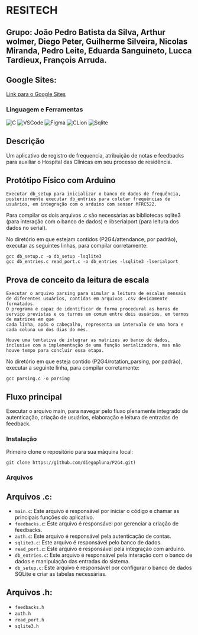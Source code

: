 # RESITECH

## Grupo: João Pedro Batista da Silva, Arthur wolmer, Diego Peter, Guilherme Silveira, Nicolas Miranda, Pedro Leite, Eduarda Sanguineto, Lucca Tardieux, François Arruda.

## Google Sites:
[Link para o Google Sites](https://sites.google.com/cesar.school/resitech/cliente)


### Linguagem e Ferramentas
![C](https://img.shields.io/badge/C-000000?style=for-the-badge&logo=code&logoColor=white)
![VSCode](https://img.shields.io/badge/VSCode-007ACC?style=for-the-badge&logo=visual-studio-code&logoColor=white)
![Figma](https://img.shields.io/badge/Figma-F24E1E?style=for-the-badge&logo=figma&logoColor=white)
![CLion](https://img.shields.io/badge/CLion-000000?style=for-the-badge&logo=clion&logoColor=white)
![Sqlite](https://img.shields.io/badge/SQLite-07405E?style=for-the-badge&logo=sqlite&logoColor=white)   

## Descrição
Um aplicativo de registro de frequencia, atribuição de notas e feedbacks para auxiliar o Hospital das Clínicas em seu processo de residência.


## Protótipo Físico com Arduino


```
Executar db_setup para inicializar o banco de dados de frequência, 
posteriormente executar db_entries para coletar frequências de usuários, em integração com o arduino com sensor MFRC522.
```

Para compilar os dois arquivos .c são necessárias as bibliotecas sqlite3 (para interação com o banco de dados) e libserialport (para leitura dos dados no serial).

No diretório em que estejam contidos (P2G4/attendance, por padrão), executar as seguintes linhas, para compilar corretamente:

```
gcc db_setup.c -o db_setup -lsqlite3
gcc db_entries.c read_port.c -o db_entries -lsqlite3 -lserialport
```

## Prova de conceito da leitura de escala

```
Executar o arquivo parsing para simular a leitura de escalas mensais de diferentes usuários, contidas em arquivos .csv devidamente formatados.
O programa é capaz de identificar de forma procedural as horas de serviço previstas e os turnos em comum entre dois usuários, em termos de matrizes em que
cada linha, após o cabeçalho, representa um intervalo de uma hora e cada coluna um dos dias do mês.

Houve uma tentativa de integrar as matrizes ao banco de dados, inclusive com a implementação de uma função serializadora, mas não houve tempo para concluir essa etapa.
```

No diretório em que esteja contido (P2G4/rotation_parsing, por padrão), executar a seguinte linha, para compilar corretamente:

```
gcc parsing.c -o parsing
```

## Fluxo principal

Executar o arquivo main, para navegar pelo fluxo plenamente integrado de autenticação, criação de usuários, elaboração e leitura de entradas de feedback.

### Instalação

Primeiro clone o repositório para sua máquina local:

```
git clone https://github.com/diegopluna/P2G4.git)
```

### Arquivos

## Arquivos .c:

- `main.c`: Este arquivo é responsável por iniciar o código e chamar as principais funções do aplicativo.
- `feedbacks.c`: Este arquivo é responsável por gerenciar a criação de feedbacks.
- `auth.c`: Este arquivo é responsável pela autenticação de contas.
- `sqlite3.c`: Este arquivo é responsável pelo banco de dados.
- `read_port.c`: Este arquivo é responsável pela integração com arduino.
- `db_entries.c`: Este arquivo é responsável pela interação com o banco de dados e manipulação das entradas do sistema. 
- `db_setup.c`: Este arquivo é responsável por configurar o banco de dados SQLite e criar as tabelas necessárias.
## Arquivos .h:
- `feedbacks.h`
- `auth.h`
- `read_port.h`
- `sqlite3.h`

